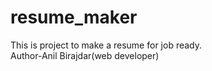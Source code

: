 # resume_maker
This is project to make a resume for job ready.
<br>
Author-Anil Birajdar(web developer)
